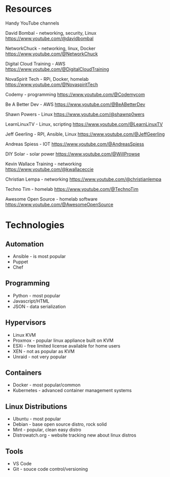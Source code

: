 # Resources

Handy YouTube channels

David Bombal - networking, security, Linux
https://www.youtube.com/@davidbombal

NetworkChuck - networking, linux, Docker
https://www.youtube.com/@NetworkChuck

Digital Cloud Training - AWS
https://www.youtube.com/@DigitalCloudTraining

NovaSpirit Tech - RPi, Docker, homelab
https://www.youtube.com/@NovaspiritTech

Codemy - programming
https://www.youtube.com/@Codemycom

Be A Better Dev - AWS
https://www.youtube.com/@BeABetterDev

Shawn Powers - Linux
https://www.youtube.com/@shawnp0wers

LearnLinuxTV - Linux, scripting
https://www.youtube.com/@LearnLinuxTV

Jeff Geerling - RPI, Ansible, Linux
https://www.youtube.com/@JeffGeerling

Andreas Spiess - IOT
https://www.youtube.com/@AndreasSpiess

DIY Solar - solar power
https://www.youtube.com/@WillProwse

Kevin Wallace Training - networking
https://www.youtube.com/@kwallaceccie

Christian Lempa - networking
https://www.youtube.com/@christianlempa

Techno Tim - homelab
https://www.youtube.com/@TechnoTim

Awesome Open Source - homelab software
https://www.youtube.com/@AwesomeOpenSource

# Technologies

## Automation
* Ansible - is most popular
* Puppet
* Chef

## Programming
* Python - most popular
* Javascript/HTML
* JSON - data serialization

## Hypervisors
* Linux KVM
* Proxmox - popular linux appliance built on KVM
* ESXi - free limited license available for home users
* XEN - not as popular as KVM
* Unraid - not very popular 

## Containers
* Docker - most popular/common
* Kubernetes - advanced container management systems

## Linux Distributions
* Ubuntu - most popular
* Debian - base open source distro, rock solid
* Mint - popular, clean easy distro
* Distrowatch.org - website tracking new about linux distros

## Tools
* VS Code
* Git - souce code control/versioning





